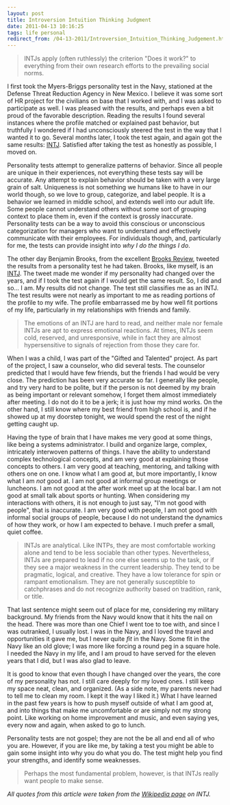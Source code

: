 ```yaml
---
layout: post
title: Introversion Intuition Thinking Judgment
date: 2011-04-13 10:16:25
tags: life personal
redirect_from: /04-13-2011/Introversion_Intuition_Thinking_Judgement.html
---
```


> INTJs apply (often ruthlessly) the criterion "Does it work?" to everything
from their own research efforts to the prevailing social norms.

I first took the Myers-Briggs personality test in the Navy, stationed at the
Defense Threat Reduction Agency in New Mexico. I believe it was some sort of
HR project for the civilians on base that I worked with, and I was asked to
participate as well. I was pleased with the results, and perhaps even a bit
proud of the favorable description. Reading the results I found several
instances where the profile matched or explained past behavior, but truthfully
I wondered if I had unconsciously steered the test in the way that I wanted it
to go. Several months later, I took the test again, and again got the same
results: [INTJ][1].
Satisfied after taking the test as honestly as possible, I moved on.

Personality tests attempt to generalize patterns of behavior. Since all people
are unique in their experiences, not everything these tests say will be
accurate. Any attempt to explain behavior should be taken with a very large
grain of salt. Uniqueness is not something we humans like to have in our world
though, so we love to group, categorize, and label people. It is a behavior we
learned in middle school, and extends well into our adult life. Some people
cannot understand others without some sort of grouping context to place them
in, even if the context is grossly inaccurate. Personality tests can be a way
to avoid this conscious or unconscious categorization for managers who want to
understand and effectively communicate with their employees. For individuals
though, and, particularly for me, the tests can provide insight into _why I do
the things I do_.

The other day Benjamin Brooks, from the excellent [Brooks
Review][2], tweeted the results from a personality test
he had taken. Brooks, like myself, is an
[INTJ][3]. The
tweet made me wonder if my personality had changed over the years, and if I
took the test again if I would get the same result. So, I did and so… I am. My
results did not change. The test still classifies me as an INTJ. The test
results were not nearly as important to me as reading portions of the profile
to my wife. The profile embarrassed me by how well fit portions of my life,
particularly in my relationships with friends and family.

> The emotions of an INTJ are hard to read, and neither male nor female INTJs
are apt to express emotional reactions. At times, INTJs seem cold, reserved,
and unresponsive, while in fact they are almost hypersensitive to signals of
rejection from those they care for.

When I was a child, I was part of the "Gifted and Talented" project. As part
of the project, I saw a counselor, who did several tests. The counselor
predicted that I would have few friends, but the friends I had would be very
close. The prediction has been very accurate so far. I generally like people,
and try very hard to be polite, but if the person is not deemed by my brain as
being important or relevant somehow, I forget them almost immediately after
meeting. I do not do it to be a jerk; it is just how my mind works. On the
other hand, I still know where my best friend from high school is, and if he
showed up at my doorstep tonight, we would spend the rest of the night getting
caught up.

Having the type of brain that I have makes me very good at some things, like
being a systems administrator. I build and organize large, complex,
intricately interwoven patterns of things. I have the ability to understand
complex technological concepts, and am very good at explaining those concepts
to others. I am very good at teaching, mentoring, and talking with others one
on one. I know what I am good at, but more importantly, I know what I am _not_
good at. I am not good at informal group meetings or luncheons. I am not good
at the after work meet up at the local bar. I am not good at small talk about
sports or hunting. When considering my interactions with others, it is not
enough to just say, "I'm not good with people", that is inaccurate. I am very
good with people, I am not good with informal social groups of people, because
I do not understand the dynamics of how they work, or how I am expected to
behave. I much prefer a small, quiet coffee.

> INTJs are analytical. Like INTPs, they are most comfortable working alone
and tend to be less sociable than other types. Nevertheless, INTJs are
prepared to lead if no one else seems up to the task, or if they see a major
weakness in the current leadership. They tend to be pragmatic, logical, and
creative. They have a low tolerance for spin or rampant emotionalism. They are
not generally susceptible to catchphrases and do not recognize authority based
on tradition, rank, or title.

That last sentence might seem out of place for me, considering my military
background. My friends from the Navy would know that it hits the nail on the
head. There was more than one Chief I went toe to toe with, and since I was
outranked, I usually lost. I was in the Navy, and I loved the travel and
opportunities it gave me, but I never quite _fit_ in the Navy. Some fit in the
Navy like an old glove; I was more like forcing a round peg in a square hole.
I needed the Navy in my life, and I am proud to have served for the eleven
years that I did, but I was also glad to leave.

It is good to know that even though I have changed over the years, the core of
my personality has not. I still care deeply for my loved ones. I still keep my
space neat, clean, and organized. (As a side note, my parents never had to
tell me to clean my room. I kept it the way I liked it.) What I have learned
in the past few years is how to push myself outside of what I am good at, and
into things that make me uncomfortable or are simply not my strong point. Like
working on home improvement and music, and even saying yes, every now and
again, when asked to go to lunch.

Personality tests are not gospel; they are not the be all and end all of who
you are. However, if you are like me, by taking a test you might be able to
gain some insight into why you do what you do. The test might help you find
your strengths, and identify some weaknesses.

> Perhaps the most fundamental problem, however, is that INTJs really want
people to make sense.

_All quotes from this article were taken from the [Wikipedia
page][4] on INTJ._


[1]: https://secure.wikimedia.org/wikipedia/en/wiki/INTJ
[2]: http://brooksreview.net/
[3]: https://twitter.com/#!/BenjaminBrooks/status/55050601888890880
[4]: https://secure.wikimedia.org/wikipedia/en/wiki/INTJ
